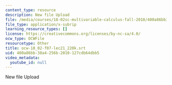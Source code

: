 ```yaml
---
content_type: resource
description: New file Upload
file: /media/courses/18-02sc-multivariable-calculus-fall-2010/400a86bb38a4256b2010127cdb64dbb5_ocw-18_02-f07-lec21_220k.srt
file_type: application/x-subrip
learning_resource_types: []
license: https://creativecommons.org/licenses/by-nc-sa/4.0/
ocw_type: OCWFile
resourcetype: Other
title: ocw-18_02-f07-lec21_220k.srt
uid: 400a86bb-38a4-256b-2010-127cdb64dbb5
video_metadata:
  youtube_id: null
---
```

New file Upload